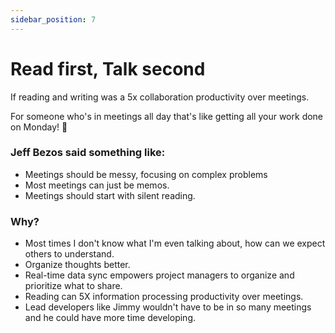 ```yaml
---
sidebar_position: 7
---
```


# Read first, Talk second

If reading and writing was a 5x collaboration productivity over meetings.

For someone who's in meetings all day that's like getting all your work done on Monday! 📅

### Jeff Bezos said something like:

- Meetings should be messy, focusing on complex problems
- Most meetings can just be memos.
- Meetings should start with silent reading.

### Why?

- Most times I don't know what I'm even talking about, how can we expect others to understand.
- Organize thoughts better.
- Real-time data sync empowers project managers to organize and prioritize what to share.
- Reading can 5X information processing productivity over meetings.
- Lead developers like Jimmy wouldn't have to be in so many meetings and he could have more time developing.
